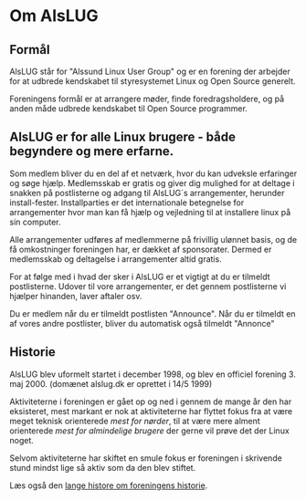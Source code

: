 # Om AlsLUG

## Formål
AlsLUG står for "Alssund Linux User Group" og er en forening der arbejder for at udbrede kendskabet til styresystemet Linux og 
Open Source generelt.

Foreningens formål er at arrangere møder, finde foredragsholdere, og på anden måde udbrede kendskabet til Open Source 
programmer.

## AlsLUG er for alle Linux brugere - både begyndere og mere erfarne.
Som medlem bliver du en del af et netværk, hvor du kan udveksle erfaringer og søge hjælp. Medlemsskab er gratis og giver dig 
mulighed for at deltage i snakken på postlisterne og adgang til AlsLUG´s arrangementer, herunder install-fester. Installparties er 
det internationale betegnelse for arrangementer hvor man kan få hjælp og vejledning til at installere linux på sin computer.


Alle arrangementer udføres af medlemmerne på frivillig ulønnet basis, og de få omkostninger foreningen har, er dækket af 
sponsorater. Dermed er medlemsskab og deltagelse i arrangementer altid gratis.

For at følge med i hvad der sker i AlsLUG er et vigtigt at du er tilmeldt postlisterne. Udover til vore arrangementer, er det 
gennem postlisterne vi hjælper hinanden, laver aftaler osv.

Du er medlem når du er tilmeldt postlisten "Announce". Når du er tilmeldt en af vores andre postlister, bliver du automatisk 
også tilmeldt "Annonce"

## Historie
AlsLUG blev uformelt startet i december 1998, og blev en officiel forening 3. maj 2000. (domænet alslug.dk er oprettet i 14/5 1999)

Aktiviteterne i foreningen er gået op og ned i gennem de mange år den har  eksisteret, mest markant er nok at aktiviteterne
har flyttet fokus fra at være meget teknisk orienterede _mest for nørder_, til at være mere alment orienterede
_mest for almindelige brugere_ der gerne vil prøve det der Linux noget.

Selvom aktiviteterne har skiftet en smule fokus er foreningen i skrivende stund mindst lige så aktiv som da den blev stiftet.

Læs også den <a href='/om/historie.md'>lange histore om foreningens historie</a>.
